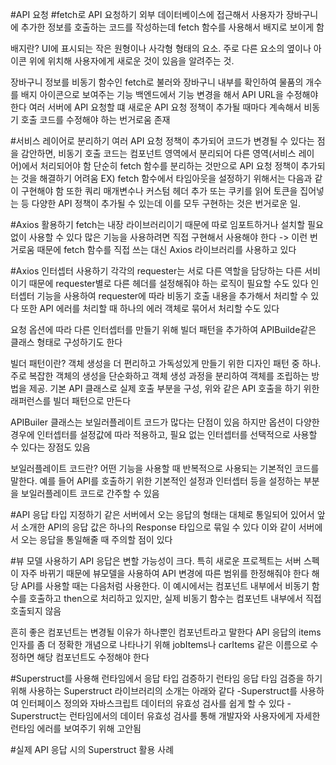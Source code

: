 #API 요청
#fetch로 API 요청하기
외부 데이터베이스에 접근해서 사용자가 장바구니에 추가한 정보를 호출하는 코드를 작성하는데 fetch 함수를 사용해서 배지로 보이게 함

배지란?
UI에 표시되는 작은 원형이나 사각형 형태의 요소.
주로 다른 요소의 옆이나 아이콘 위에 위치해 사용자에게 새로운 것이 있음을 알려주는 것.

장바구니 정보를 비동기 함수인 fetch로 불러와 장바구니 내부를 확인하여 물품의 개수를 배지 아이콘으로 보여주는 기능
백엔드에서 기능 변경을 해서 API URL을 수정해야 한다
여러 서버에 API 요청할 떄 새로운 API 요청 정책이 추가될 때마다 계속해서 비동기 호출 코드를 수정해야 하는 번거로움 존재

#서비스 레이어로 분리하기
여러 API 요청 정책이 추가되어 코드가 변경될 수 있다는 점을 감안하면, 비동기 호출 코드는 컴포넌트 영역에서 분리되어 다른 영역(서비스 레이어)에서 처리되어야 함
단순히 fetch 함수를 분리하는 것만으로 API 요청 정책이 추가되는 것을 해결하기 어려움
EX) fetch 함수에서 타임아웃을 설정하기 위해서는 다음과 같이 구현해야 함
또한 쿼리 매개변수나 커스텀 헤더 추가 또는 쿠키를 읽어 토큰을 집어넣는 등 다양한 API 정책이 추가될 수 있는데 이를 모두 구현하는 것은 번거로운 일.

#Axios 활용하기
fetch는 내장 라이브러리이기 때문에 따로 임포트하거나 설치할 필요 없이 사용할 수 있다
많은 기능을 사용하려면 직접 구현해서 사용해야 한다 -> 이런 번거로움 때문에 fetch 함수를 직접 쓰는 대신 Axios 라이브러리를 사용하고 있다

#Axios 인터셉터 사용하기
각각의 requester는 서로 다른 역할을 담당하는 다른 서비이기 때문에 requester별로 다른 헤더를 설정해줘야 하는 로직이 필요할 수도 있다
인터셉터 기능을 사용하여 requester에 따라 비동기 호출 내용을 추가해서 처리할 수 있다 또한 API 에러를 처리할 때 하나의 에러 객체로 묶어서 처리할 수도 있다

요청 옵션에 따라 다른 인터셉터를 만들기 위해 빌더 패턴을 추가하여 APIBuilde같은 클래스 형태로 구성하기도 한다

빌더 패턴이란?
객체 생성을 더 편리하고 가독성있게 만들기 위한 디자인 패턴 중 하나. 주로 복잡한 객체의 생성을 단순화하고 객체 생성 과정을 분리하여 객체를 조립하는 방법을 제공.
기본 API 클래스로 실제 호출 부분을 구성, 위와 같은 API 호출을 하기 위한 래퍼런스를 빌더 패턴으로 만든다

APIBuiler 클래스는 보일러플레이트 코드가 많다는 단점이 있음
하지만 옵션이 다양한 경우에 인터셉터를 설정값에 따라 적용하고, 필요 없는 인터셉터를 선택적으로 사용할 수 있다는 장점도 있음

보일러플레이트 코드란?
어떤 기능을 사용할 때 반복적으로 사용되는 기본적인 코드를 말한다. 예를 들어 API를 호출하기 위한 기본적인 설정과 인터셉터 등을 설정하는 부분을 보일러플레이트 코드로 간주할 수 있음

#API 응답 타입 지정하기
같은 서버에서 오는 응답의 형태는 대체로 통일되어 있어서 앞서 소개한 API의 응답 값은 하나의 Response 타입으로 묶일 수 있다
이와 같이 서버에서 오는 응답을 통일해줄 때 주의할 점이 있다

#뷰 모델 사용하기
API 응답은 변할 가능성이 크다.
특히 새로운 프로젝트는 서버 스펙이 자주 바뀌기 때문에 뷰모델을 사용하여 API 변경에 따른 범위를 한정해줘야 한다
해당 API를 사용할 때는 다음처럼 사용한다. 이 예시에서는 컴포넌트 내부에서 비동기 함수를 호출하고 then으로 처리하고 있지만, 실제 비동기 함수는 컴포넌트 내부에서 직접 호출되지 않음

흔히 좋은 컴포넌트는 변경될 이유가 하나뿐인 컴포넌트라고 말한다
API 응답의 items 인자를 좀 더 정확한 개념으로 나타나기 위해 jobItems나 carItems 같은 이름으로 수정하면 해당 컴포넌트도 수정해야 한다

#Superstruct를 사용해 런타임에서 응답 타입 검증하기
런타임 응답 타임 검증을 하기 위해 사용하는 Superstruct 라이브러리의 소개는 아래와 같다
-Superstruct를 사용하여 인터페이스 정의와 자바스크립트 데이터의 유효성 검사를 쉽게 할 수 있다
-Superstruct는 런타임에서의 데이터 유효성 검사를 통해 개발자와 사용자에게 자세한 런타임 에러를 보여주기 위해 고안됨

#실제 API 응답 시의 Superstruct 활용 사례








